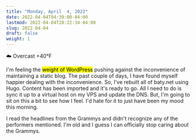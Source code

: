 ```yaml
---
title: "Monday, April  4, 2022"
date: 2022-04-04T04:39:00-04:00
lastmod: 2022-04-04T20:22:34-04:00
slug: 2022-04-04
draft: false
weight: 1
---
```


☁️   Overcast +40°F

I'm feeling the <mark>weight of WordPress</mark> pushing against the inconvenience of maintaining a static blog. The past couple of days, I have found myself happier dealing with the inconvenience. So, I've rebuilt all of baty.net using Hugo. Content has been imported and it's ready to go. All I need to do is sync it up to a virtual host on my VPS and update the DNS. But, I'm going to sit on this a bit to see how I feel. I'd hate for it to just have been my mood this morning.

I read the headlines from the Grammys and didn't recognize any of the performers mentioned. I'm old and I guess I can officially stop caring about the Grammys.

[//]: # "Exported with love from a post written in Org mode"
[//]: # "- https://github.com/kaushalmodi/ox-hugo"
